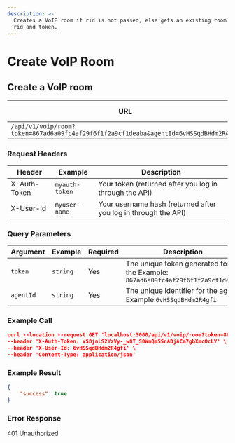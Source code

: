 ```yaml
---
description: >-
  Creates a VoIP room if rid is not passed, else gets an existing room based on
  rid and token.
---
```


# Create VoIP Room

## Create a VoIP room&#x20;

| **URL**                                                                              | **Requires Authentication** | **HTTP Method** |
| ------------------------------------------------------------------------------------ | --------------------------- | --------------- |
| `/api/v1/voip/room?token=867ad6a09fc4af29f6f1f2a9cf1deaba&agentId=6vHSSqdBHdm2R4gfi` | Yes                         | GET             |

### Request Headers

| **Header**   | **Example**    | **Description**                                                |
| ------------ | -------------- | -------------------------------------------------------------- |
| X-Auth-Token | `myauth-token` | Your token (returned after you log in through the API)         |
| X-User-Id    | `myuser-name`  | Your username hash (returned after you log in through the API) |

### Query Parameters

| **Argument** | **Example** | **Required** | **Description**                                                                |
| ------------ | ----------- | ------------ | ------------------------------------------------------------------------------ |
| `token`      | `string`    | Yes          | The unique token generated for the Example: `867ad6a09fc4af29f6f1f2a9cf1deaba` |
| `agentId`    | `string`    | Yes          | The unique identifier for the agent Example:`6vHSSqdBHdm2R4gfi`                |

### Example Call <a href="#example-call" id="example-call"></a>

```json
curl --location --request GET 'localhost:3000/api/v1/voip/room?token=867ad6a09fc4af29f6f1f2a9cf1deaba&agentId=6vHSSqdBHdm2R4gfi' \
--header 'X-Auth-Token: xS8jnLS2YzVy-_w8T_S0WnQm5SnADjACa7gbXmcOcLY' \
--header 'X-User-Id: 6vHSSqdBHdm2R4gfi' \
--header 'Content-Type: application/json'
```

### Example Result

```json
{
    "success": true
}
```

### Error Response

401 Unauthorized

